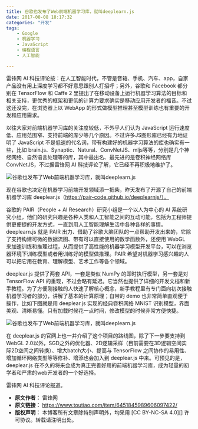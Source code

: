 ```yaml
---
title: 谷歌也发布了Web前端机器学习库，就叫deeplearn.js
date: 2017-08-08 18:17:32
categories: "开发"
tags:
	- Google
	- 机器学习
	- JavaScript
	- 编程语言
	- 人工智能

---
```


雷锋网 AI 科技评论按：在人工智能时代，不管是音箱、手机、汽车、app，自家产品没有用上深度学习都不好意思跟别人打招呼；另外，谷歌和 Facebook 都分别在 TensorFlow 和 Caffe 2 里提出了在移动设备上运行机器学习算法的目标和相关支持，更优秀的框架和更低的计算力要求确实是移动应用开发者的福音。不过这还没完，在浏览器上以 WebApp 的形式做模型推理甚至模型训练也有重要的开发和应用需求。

以往大家对前端机器学习库的关注度较低，不外乎人们认为 JavaScript 运行速度低、应用范围窄、支持前端的库少等几个原因。不过许多JS图形库已经有力地证明了 JavaScript 不是低速的代名词，带有构建好的机器学习算法的库也确实有一些，比如 brain.js、Synaptic、Natural、ConvNetJS、mljs等等，分别是几个神经网络、自然语言处理等的库，其中最出名、最先进的是卷积神经网络库 ConvNetJS，不过据雷锋网 AI 科技评论了解，它已经不再积极地维护了。

![谷歌也发布了Web前端机器学习库，就叫deeplearn.js][Web_deeplearn.js]

现在谷歌也决定在机器学习前端开发领域添一把柴，昨天发布了开源了自己的前端机器学习库 deeplear.js（https://pair-code.github.io/deeplearnjs/）。

谷歌的 PAIR（People + AI Research）研究小组是一个以人为中心的 AI 系统研究小组，他们的研究兴趣是各种人类和人工智能之间的互动可能，包括为工程师提供更便捷的开发方式，一直到用人工智能理解生活中各种各样的事情。deeplearn.js 就是 PAIR 出力、借助了谷歌大脑团队的一点帮助开发出来的，它除了支持构建可微的数据流图、带有可以直接使用的数学函数外，还使用 WebGL 来加速训练和推理过程，从而提供了高性能的机器学习模型开发平台，可以在浏览器环境下训练模型或者用训练好的模型做推理。PAIR 希望对机器学习感兴趣的人可以把它用在教育、理解模型、艺术工作等各个领域。

deeplear.js 提供了两套 API，一套是类似 NumPy 的即时执行模型，另一套是对 TensorFlow API 的重现，不过会略有延迟。它当然也提供了详细的开发文档和新手教程。为了方便刚接触的人快速了解核心概念，新手教程里有专门面向初次接触机器学习者的部分，讲解了基本的计算原理；自带的 demo 也非常简单直观便于操作，比如下图就是用 deeplear.js 实现的经典卷积网络 MNIST 识别模型，界面美观、清晰易懂。只有加载时候花一点时间，修改模型的时候非常方便快捷。

![谷歌也发布了Web前端机器学习库，就叫deeplearn.js][Web_deeplearn.js 1]

在 deeplear.js 的官网上也一并介绍了这个项目的路线图，除了下一步要支持到 WebGL 2.0以外，SGD之外的优化器、2D逻辑采样（目前需要在3D逻辑空间实际2D空间之间转换）、增大batch大小、提高与 TensorFlow 之间协作的易用性、增加循环网络类型等等修补、增添也会加入到 deeplear.js 中来。可预见的是，deeplear.js 在不久的将来会成为真正完善好用的前端机器学习库，成为轻量的初学者和严肃的web开发者的一个好选择。

雷锋网 AI 科技评论报道。


[Web_deeplearn.js]: /pro/os/crawler/BYNZ-VBYF-ANIN.jpg
[Web_deeplearn.js 1]: /pro/os/crawler/QMJY-R2Q7-FIQ3.jpg
 *  **原文作者：** 雷锋网
 *  **原文链接：** https://www.toutiao.com/item/6451845989606097422/
 *  **版权声明：** 本博客所有文章除特别声明外，均采用 [CC BY-NC-SA 4.0][] 许可协议。转载请注明出处。